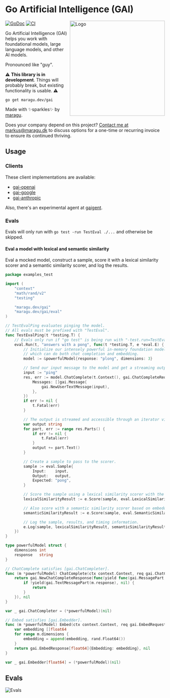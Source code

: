 # Go Artificial Intelligence (GAI)

<img src="logo.jpg" alt="Logo" width="300" align="right">

[![GoDoc](https://pkg.go.dev/badge/maragu.dev/gai)](https://pkg.go.dev/maragu.dev/gai)
[![CI](https://github.com/maragudk/gai/actions/workflows/ci.yml/badge.svg)](https://github.com/maragudk/gai/actions/workflows/ci.yml)

Go Artificial Intelligence (GAI) helps you work with foundational models, large language models, and other AI models.

Pronounced like "guy".

⚠️ **This library is in development**. Things will probably break, but existing functionality is usable. ⚠️

```shell
go get maragu.dev/gai
```

Made with ✨sparkles✨ by [maragu](https://www.maragu.dev/).

Does your company depend on this project? [Contact me at markus@maragu.dk](mailto:markus@maragu.dk?Subject=Supporting%20your%20project) to discuss options for a one-time or recurring invoice to ensure its continued thriving.

## Usage

### Clients

These client implementations are available:

- [gai-openai](https://github.com/maragudk/gai-openai)
- [gai-google](https://github.com/maragudk/gai-google)
- [gai-anthropic](https://github.com/maragudk/gai-anthropic)

Also, there's an experimental agent at [gaigent](https://github.com/maragudk/gaigent).

### Evals

Evals will only run with `go test -run TestEval ./...` and otherwise be skipped.

#### Eval a model with lexical and semantic similarity

Eval a mocked model, construct a sample, score it with a lexical similarity scorer and a semantic similarity scorer, and log the results.

```go
package examples_test

import (
	"context"
	"math/rand/v2"
	"testing"

	"maragu.dev/gai"
	"maragu.dev/gai/eval"
)

// TestEvalPing evaluates pinging the model.
// All evals must be prefixed with "TestEval".
func TestEvalPing(t *testing.T) {
	// Evals only run if "go test" is being run with "-test.run=TestEval", e.g.: "go test -test.run=TestEval ./..."
	eval.Run(t, "answers with a pong", func(t *testing.T, e *eval.E) {
		// Initialize our intensely powerful in-memory foundation model,
		// which can do both chat completion and embedding.
		model := &powerfulModel{response: "plong", dimensions: 3}

		// Send our input message to the model and get a streaming output back.
		input := "ping"
		res, err := model.ChatComplete(t.Context(), gai.ChatCompleteRequest{
			Messages: []gai.Message{
				gai.NewUserTextMessage(input),
			},
		})
		if err != nil {
			t.Fatal(err)
		}

		// The output is streamed and accessible through an iterator via the Parts() method.
		var output string
		for part, err := range res.Parts() {
			if err != nil {
				t.Fatal(err)
			}
			output += part.Text()
		}

		// Create a sample to pass to the scorer.
		sample := eval.Sample{
			Input:    input,
			Output:   output,
			Expected: "pong",
		}

		// Score the sample using a lexical similarity scorer with the Levenshtein distance.
		lexicalSimilarityResult := e.Score(sample, eval.LexicalSimilarityScorer(eval.LevenshteinDistance))

		// Also score with a semantic similarity scorer based on embedding vectors and cosine similarity.
		semanticSimilarityResult := e.Score(sample, eval.SemanticSimilarityScorer(t, model, eval.CosineSimilarity))

		// Log the sample, results, and timing information.
		e.Log(sample, lexicalSimilarityResult, semanticSimilarityResult)
	})
}

type powerfulModel struct {
	dimensions int
	response   string
}

// ChatComplete satisfies [gai.ChatCompleter].
func (m *powerfulModel) ChatComplete(ctx context.Context, req gai.ChatCompleteRequest) (gai.ChatCompleteResponse, error) {
	return gai.NewChatCompleteResponse(func(yield func(gai.MessagePart, error) bool) {
		if !yield(gai.TextMessagePart(m.response), nil) {
			return
		}
	}), nil
}

var _ gai.ChatCompleter = (*powerfulModel)(nil)

// Embed satisfies [gai.Embedder].
func (m *powerfulModel) Embed(ctx context.Context, req gai.EmbedRequest) (gai.EmbedResponse[float64], error) {
	var embedding []float64
	for range m.dimensions {
		embedding = append(embedding, rand.Float64())
	}
	return gai.EmbedResponse[float64]{Embedding: embedding}, nil
}

var _ gai.Embedder[float64] = (*powerfulModel)(nil)
```

## Evals

![Evals](https://api.evals.fun/evals.svg?key=p_public_key_3cce2e69199da00dc5ae46643b42a001&branch=main)

